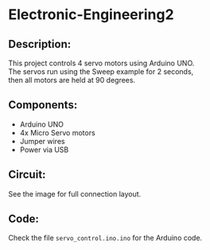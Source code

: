 # Electronic-Engineering2

## Description:
This project controls 4 servo motors using Arduino UNO.  
The servos run using the Sweep example for 2 seconds,  
then all motors are held at 90 degrees.

##  Components:
- Arduino UNO
- 4x Micro Servo motors
- Jumper wires
- Power via USB

##  Circuit:
See the image  for full connection layout.

##  Code:
Check the file `servo_control.ino.ino` for the Arduino code.

